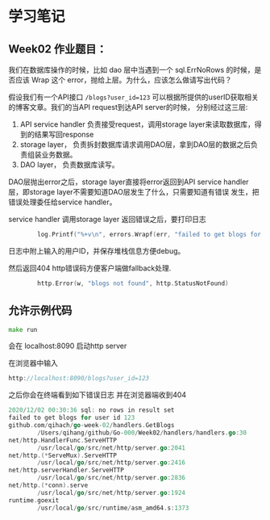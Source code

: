 # 学习笔记

## Week02 作业题目：

我们在数据库操作的时候，比如 dao 层中当遇到一个 sql.ErrNoRows 的时候，是否应该 Wrap 这个 error，抛给上层。为什么，应该怎么做请写出代码？

假设我们有一个API接口 `/blogs?user_id=123` 可以根据所提供的userID获取相关的博客文章。我们的当API request到达API server的时候，
分别经过这三层: 
1. API service handler 负责接受request，调用storage layer来读取数据库，得到的结果写回response
2. storage layer， 负责拆封数据库请求调用DAO层，拿到DAO层的数据之后负责组装业务数据。
3. DAO layer， 负责数据库读写。

DAO层抛出error之后，storage layer直接将error返回到API service handler层，即storage layer不需要知道DAO层发生了什么，只需要知道有错误
发生，把错误处理委任给service handler。

service handler 调用storage layer 返回错误之后，要打印日志
```go
		log.Printf("%+v\n", errors.Wrapf(err, "failed to get blogs for user id %d", userID))
```
日志中附上输入的用户ID，并保存堆栈信息方便debug。

然后返回404 http错误码方便客户端做fallback处理.

```go
		http.Error(w, "blogs not found", http.StatusNotFound)
```

## 允许示例代码
```go
make run
```
会在 localhost:8090 启动http server

在浏览器中输入
``` go
http://localhost:8090/blogs?user_id=123
```

之后你会在终端看到如下错误日志 并在浏览器端收到404
```go
2020/12/02 00:30:36 sql: no rows in result set
failed to get blogs for user id 123
github.com/qihach/go-week-02/handlers.GetBlogs
        /Users/qihang/github/Go-000/Week02/handlers/handlers.go:30
net/http.HandlerFunc.ServeHTTP
        /usr/local/go/src/net/http/server.go:2041
net/http.(*ServeMux).ServeHTTP
        /usr/local/go/src/net/http/server.go:2416
net/http.serverHandler.ServeHTTP
        /usr/local/go/src/net/http/server.go:2836
net/http.(*conn).serve
        /usr/local/go/src/net/http/server.go:1924
runtime.goexit
        /usr/local/go/src/runtime/asm_amd64.s:1373
```
